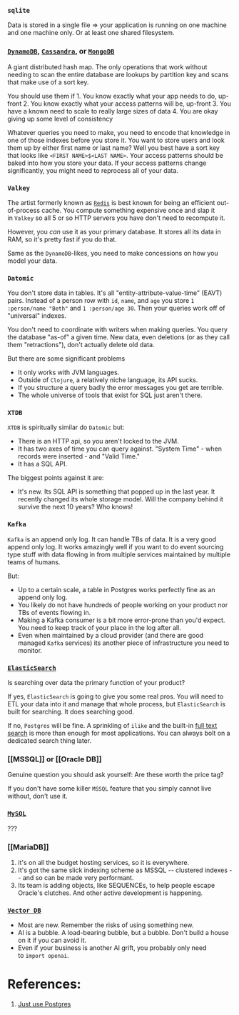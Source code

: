 
### `sqlite`

Data is stored in a single file => your application is running on one machine and one machine only. Or at least one shared filesystem. 

### [`DynamoDB`](Amazon%20DynamoDB.md), [`Cassandra`](Cassandra.md), or [`MongoDB`](MongoDB.md) 

A giant distributed hash map. The only operations that work without needing to scan the entire database are lookups by partition key and scans that make use of a sort key.

   You should use them if
	1. You know exactly what your app needs to do, up-front
	2. You know exactly what your access patterns will be, up-front
	3. You have a known need to scale to really large sizes of data
	4. You are okay giving up some level of consistency

Whatever queries you need to make, you need to encode that knowledge in one of those indexes before you store it. You want to store users and look them up by either first name or last name? Well you best have a sort key that looks like `<FIRST NAME>$<LAST NAME>`. Your access patterns should be baked into how you store your data. If your access patterns change significantly, you might need to reprocess all of your data.

### `Valkey`

The artist formerly known as [`Redis`](1.%20Software%20Engineering/2.%20Architecture/2.%20Components/Cache/Types/Redis/_Base.md) is best known for being an efficient out-of-process cache. You compute something expensive once and slap it in `Valkey` so all 5 or so HTTP servers you have don't need to recompute it.

However, you _can_ use it as your primary database. It stores all its data in RAM, so it's pretty fast if you do that.

Same as the `DynamoDB`-likes, you need to make concessions on how you model your data.

### `Datomic`

You don't store data in tables. It's all "entity-attribute-value-time" (EAVT) pairs. Instead of a person row with `id`, `name`, and `age` you store `1 :person/name "Beth"` and `1 :person/age 30`. Then your queries work off of "universal" indexes.

You don't need to coordinate with writers when making queries. You query the database "as-of" a given time. New data, even deletions (or as they call them "retractions"), don't actually delete old data.

But there are some significant problems
- It only works with JVM languages.
- Outside of `Clojure`, a relatively niche language, its API sucks.
- If you structure a query badly the error messages you get are terrible.
- The whole universe of tools that exist for SQL just aren't there.

### `XTDB`

`XTDB` is spiritually similar do `Datomic` but:
- There is an HTTP api, so you aren't locked to the JVM.
- It has two axes of time you can query against. "System Time" - when records were inserted - and "Valid Time."
- It has a SQL API.

The biggest points against it are:
- It's new. Its SQL API is something that popped up in the last year. It recently changed its whole storage model. Will the company behind it survive the next 10 years? Who knows!

### `Kafka`

`Kafka` is an append only log. It can handle TBs of data. It is a very good append only log. It works amazingly well if you want to do event sourcing type stuff with data flowing in from multiple services maintained by multiple teams of humans.

But:
- Up to a certain scale, a table in Postgres works perfectly fine as an append only log.
- You likely do not have hundreds of people working on your product nor TBs of events flowing in.
- Making a Kafka consumer is a bit more error-prone than you'd expect. You need to keep track of your place in the log after all.
- Even when maintained by a cloud provider (and there are good managed `Kafka` services) its another piece of infrastructure you need to monitor.

### [`ElasticSearch`](Elasticsearch.md)

Is searching over data the primary function of your product?

If yes, `ElasticSearch` is going to give you some real pros. You will need to ETL your data into it and manage that whole process, but `ElasticSearch` is built for searching. It does searching good.

If no, `Postgres` will be fine. A sprinkling of `ilike` and the built-in [full text search](https://www.postgresql.org/docs/current/textsearch.html) is more than enough for most applications. You can always bolt on a dedicated search thing later.

### [[MSSQL]] or [[Oracle DB]]

Genuine question you should ask yourself: Are these worth the price tag?

If you don't have some killer `MSSQL` feature that you simply cannot live without, don't use it.

### [`MySQL`](MySQL.md)

???

### [[MariaDB]]

1. it's on all the budget hosting services, so it is everywhere.
2. It's got the same slick indexing scheme as MSSQL -- clustered indexes -- and so can be made very performant.
3. Its team is adding objects, like SEQUENCEs, to help people escape Oracle's clutches. And other active development is happening.

### [`Vector DB`](1.%20Software%20Engineering/3.%20Database/OTLP/NoSQL/Types/Vector%20Databases/Base.md)

- Most are new. Remember the risks of using something new.
- AI is a bubble. A load-bearing bubble, but a bubble. Don't build a house on it if you can avoid it.
- Even if your business is another AI grift, you probably only need to `import openai`.


# References:

1. [Just use Postgres](https://mccue.dev/pages/8-16-24-just-use-postgres)